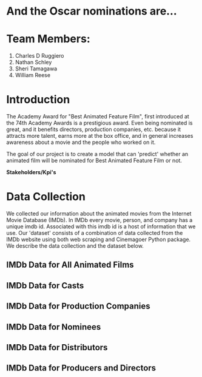 # And the Oscar nominations are…

# Team Members: 
1. Charles D Ruggiero
2. Nathan Schley
3. Sheri Tamagawa
4. William Reese

# Introduction 
The Academy Award for "Best Animated Feature Film", first introduced at the 74th Academy Awards is a prestigious award. Even being nominated is great, and it benefits directors, production companies, etc. because it attracts more talent, earns more at the box office, and in general increases awareness about a movie and the people who worked on it.

The goal of our project is to create a model that can 'predict' whether an animated film will be nominated for Best Animated Feature Film or not.

**Stakeholders/Kpi's**

# Data Collection 
We collected our information about the animated movies from the Internet Movie Database (IMDb). In IMDb every movie, person, and company has a unique imdb id. Associated with this imdb id is a host of information that we use. Our 'dataset' consists of a combination of data collected from the IMDb website using both web scraping and Cinemagoer Python package. We describe the data collection and the dataset below. 

## IMDb Data for All Animated Films

## IMDb Data for Casts

## IMDb Data for Production Companies

## IMDb Data for Nominees

## IMDb Data for Distributors

## IMDb Data for Producers and Directors
